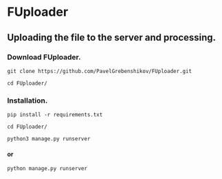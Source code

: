 # FUploader

## Uploading the file to the server and processing.

### Download FUploader.
```
git clone https://github.com/PavelGrebenshikov/FUploader.git
```
```
cd FUploader/
```
### Installation.
```
pip install -r requirements.txt
```
```
cd FUploader/
```
```
python3 manage.py runserver
```
#### or
```
python manage.py runserver
```

